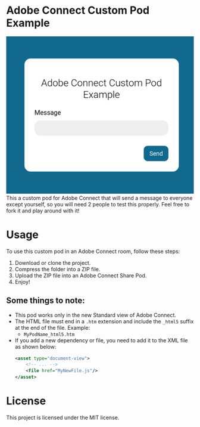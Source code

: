 # Adobe Connect Custom Pod Example
![A screenshot of the custom pod](screenshot.png?raw=true)
This a custom pod for Adobe Connect that will send a message to everyone except yourself, so you will need 2 people to test this properly. Feel free to fork it and play around with it!

# Usage
To use this custom pod in an Adobe Connect room, follow these steps:
1. Download or clone the project.
2. Compress the folder into a ZIP file.
3. Upload the ZIP file into an Adobe Connect Share Pod.
4. Enjoy!

## Some things to note:
- This pod works only in the new Standard view of Adobe Connect.
- The HTML file must end in a ``.htm`` extension and include the ``_html5`` suffix at the end of the file. Example:
	- ``MyPodName_html5.htm``
- If you add a new dependency or file, you need to add it to the XML file as shown below:
	```xml
	<asset type="document-view">
		<!-- ... -->
		<file href="MyNewFile.js"/>
	</asset>
	```


# License
This project is licensed under the MIT license.
